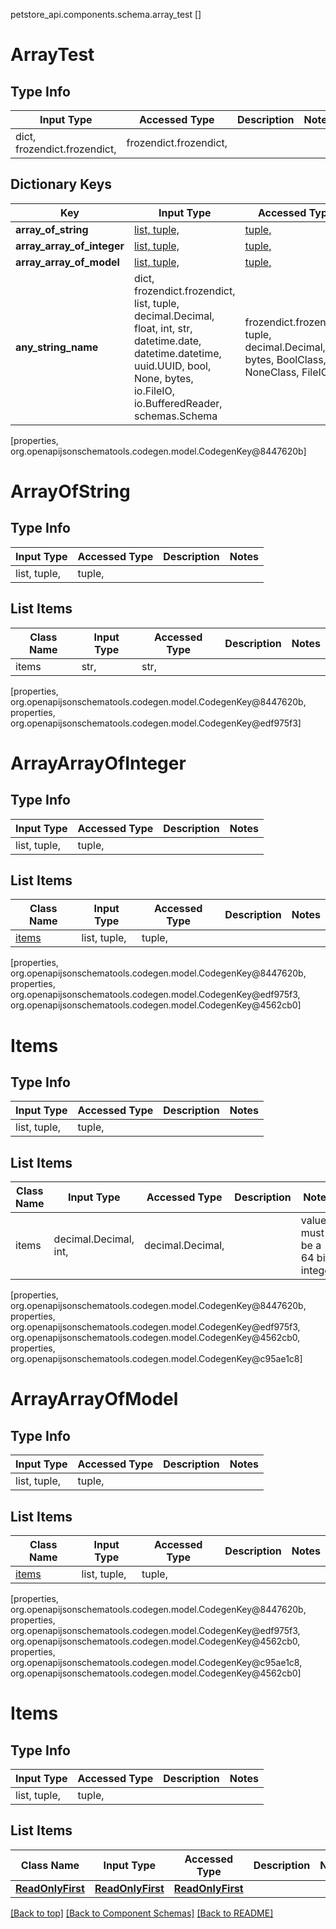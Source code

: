 petstore_api.components.schema.array_test
[]

# ArrayTest

## Type Info
Input Type | Accessed Type | Description | Notes
------------ | ------------- | ------------- | -------------
dict, frozendict.frozendict,  | frozendict.frozendict,  |  |

## Dictionary Keys
Key | Input Type | Accessed Type | Description | Notes
------------ | ------------- | ------------- | ------------- | -------------
**array_of_string** | [list, tuple, ](#propertiesarray_of_string) | [tuple, ](#propertiesarray_of_string) |  | [optional]
**array_array_of_integer** | [list, tuple, ](#propertiesarray_array_of_integer) | [tuple, ](#propertiesarray_array_of_integer) |  | [optional]
**array_array_of_model** | [list, tuple, ](#propertiesarray_array_of_model) | [tuple, ](#propertiesarray_array_of_model) |  | [optional]
**any_string_name** | dict, frozendict.frozendict, list, tuple, decimal.Decimal, float, int, str, datetime.date, datetime.datetime, uuid.UUID, bool, None, bytes, io.FileIO, io.BufferedReader, schemas.Schema | frozendict.frozendict, tuple, decimal.Decimal, str, bytes, BoolClass, NoneClass, FileIO | any string name can be used but the value must be the correct type | [optional]

[properties, org.openapijsonschematools.codegen.model.CodegenKey@8447620b]
<a id="propertiesarray_of_string"></a>
# ArrayOfString

## Type Info
Input Type | Accessed Type | Description | Notes
------------ | ------------- | ------------- | -------------
list, tuple,  | tuple,  |  |

## List Items
Class Name | Input Type | Accessed Type | Description | Notes
------------- | ------------- | ------------- | ------------- | -------------
items | str,  | str,  |  |

[properties, org.openapijsonschematools.codegen.model.CodegenKey@8447620b, properties, org.openapijsonschematools.codegen.model.CodegenKey@edf975f3]
<a id="propertiesarray_array_of_integer"></a>
# ArrayArrayOfInteger

## Type Info
Input Type | Accessed Type | Description | Notes
------------ | ------------- | ------------- | -------------
list, tuple,  | tuple,  |  |

## List Items
Class Name | Input Type | Accessed Type | Description | Notes
------------- | ------------- | ------------- | ------------- | -------------
[items](#propertiesarray_array_of_integeritems) | list, tuple,  | tuple,  |  |

[properties, org.openapijsonschematools.codegen.model.CodegenKey@8447620b, properties, org.openapijsonschematools.codegen.model.CodegenKey@edf975f3, org.openapijsonschematools.codegen.model.CodegenKey@4562cb0]
<a id="propertiesarray_array_of_integeritems"></a>
# Items

## Type Info
Input Type | Accessed Type | Description | Notes
------------ | ------------- | ------------- | -------------
list, tuple,  | tuple,  |  |

## List Items
Class Name | Input Type | Accessed Type | Description | Notes
------------- | ------------- | ------------- | ------------- | -------------
items | decimal.Decimal, int,  | decimal.Decimal,  |  | value must be a 64 bit integer

[properties, org.openapijsonschematools.codegen.model.CodegenKey@8447620b, properties, org.openapijsonschematools.codegen.model.CodegenKey@edf975f3, org.openapijsonschematools.codegen.model.CodegenKey@4562cb0, properties, org.openapijsonschematools.codegen.model.CodegenKey@c95ae1c8]
<a id="propertiesarray_array_of_model"></a>
# ArrayArrayOfModel

## Type Info
Input Type | Accessed Type | Description | Notes
------------ | ------------- | ------------- | -------------
list, tuple,  | tuple,  |  |

## List Items
Class Name | Input Type | Accessed Type | Description | Notes
------------- | ------------- | ------------- | ------------- | -------------
[items](#propertiesarray_array_of_modelitems) | list, tuple,  | tuple,  |  |

[properties, org.openapijsonschematools.codegen.model.CodegenKey@8447620b, properties, org.openapijsonschematools.codegen.model.CodegenKey@edf975f3, org.openapijsonschematools.codegen.model.CodegenKey@4562cb0, properties, org.openapijsonschematools.codegen.model.CodegenKey@c95ae1c8, org.openapijsonschematools.codegen.model.CodegenKey@4562cb0]
<a id="propertiesarray_array_of_modelitems"></a>
# Items

## Type Info
Input Type | Accessed Type | Description | Notes
------------ | ------------- | ------------- | -------------
list, tuple,  | tuple,  |  |

## List Items
Class Name | Input Type | Accessed Type | Description | Notes
------------- | ------------- | ------------- | ------------- | -------------
[**ReadOnlyFirst**](read_only_first.ReadOnlyFirst.md) | [**ReadOnlyFirst**](read_only_first.ReadOnlyFirst.md) | [**ReadOnlyFirst**](read_only_first.ReadOnlyFirst.md) |  |

[[Back to top]](#top) [[Back to Component Schemas]](../../../README.md#Component-Schemas) [[Back to README]](../../../README.md)
